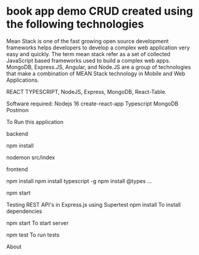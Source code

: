 # book app demo CRUD created using the following technologies 
Mean Stack is one of the fast growing open source development frameworks helps developers to develop a complex web application very easy and quickly. The term mean stack refer as a set of collected JavaScript based frameworks used to build a complex web apps. MongoDB, Express.JS, Angular, and Node.JS are a group of technologies that make a combination of MEAN Stack technology in Mobile and Web Applications.

REACT TYPESCRIPT, NodeJS, Express,  MongoDB, React-Table.

Software required:
Nodejs 16
create-react-app
Typescript
MongoDB
Postmon

To Run this application 

backend

npm install

nodemon src/index

frontend

npm install
npm install typescript -g
npm install @types ...

npm start 


Testing REST API's in Express.js using Supertest
npm install
To install dependencies

npm start
To start server

npm test
To run tests

About


